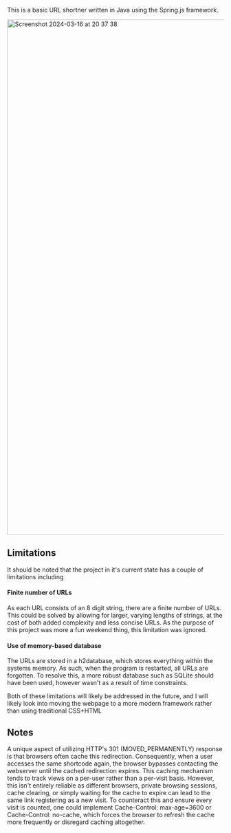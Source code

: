 This is a basic URL shortner written in Java using the Spring.js framework.

<img width="1199" alt="Screenshot 2024-03-16 at 20 37 38" src="https://github.com/samuellogan/shorturl/assets/42814104/8d9e179f-2fb0-4b18-a3e4-325cfef44103">

## Limitations
It should be noted that the project in it's current state has a couple of limitations including 
#### Finite number of URLs
As each URL consists of an 8 digit string, there are a finite number of URLs. This could be solved by allowing for larger, varying lengths of strings, at the cost of both added complexity and less concise URLs. As the purpose of this project was more a fun weekend thing, this limitation was ignored.

#### Use of memory-based database
The URLs are stored in a h2database, which stores everything within the systems memory. As such, when the program is restarted, all URLs are forgotten. To resolve this, a more robust database such as SQLite should have been used, however wasn't as a result of time constraints.

Both of these limitations will likely be addressed in the future, and I will likely look into moving the webpage to a more modern framework rather than using traditional CSS+HTML

## Notes
A unique aspect of utilizing HTTP's 301 (MOVED_PERMANENTLY) response is that browsers often cache this redirection. Consequently, when a user accesses the same shortcode again, the browser bypasses contacting the webserver until the cached redirection expires. This caching mechanism tends to track views on a per-user rather than a per-visit basis. However, this isn't entirely reliable as different browsers, private browsing sessions, cache clearing, or simply waiting for the cache to expire can lead to the same link registering as a new visit. To counteract this and ensure every visit is counted, one could implement Cache-Control: max-age=3600 or Cache-Control: no-cache, which forces the browser to refresh the cache more frequently or disregard caching altogether.

